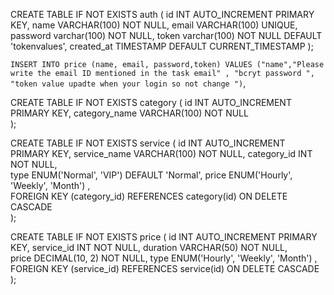 <!-- create tables -->
<!-- AUth table -->
CREATE TABLE IF NOT EXISTS auth (
        id INT AUTO_INCREMENT PRIMARY KEY,
        name VARCHAR(100) NOT NULL,
        email VARCHAR(100) UNIQUE,
        password varchar(100) NOT NULL,
        token varchar(100) NOT NULL DEFAULT 'tokenvalues',
        created_at TIMESTAMP DEFAULT CURRENT_TIMESTAMP
      );

  <!-- Insert Data in Auth table  for login -->
  
 `INSERT INTO price (name, email, password,token) VALUES ("name","Please write the email ID mentioned in the task email" , "bcryt password ", "token value upadte when your login so not change ")`,
 
 
 <!-- Category Table -->
 CREATE TABLE IF NOT EXISTS category (
        id INT AUTO_INCREMENT PRIMARY KEY,
        category_name VARCHAR(100) NOT NULL      
      );

 <!-- Service table -->
   CREATE TABLE IF NOT EXISTS service (
        id INT AUTO_INCREMENT PRIMARY KEY,
        service_name VARCHAR(100) NOT NULL, 
        category_id INT NOT NULL,      
        type  ENUM('Normal', 'VIP') DEFAULT 'Normal',
        price ENUM('Hourly', 'Weekly', 'Month') ,  
        FOREIGN KEY (category_id) REFERENCES category(id) ON DELETE CASCADE  
      );

<!-- price Tbale  -->

CREATE TABLE IF NOT EXISTS price (
        id INT AUTO_INCREMENT PRIMARY KEY,
        service_id INT NOT NULL, 
        duration VARCHAR(50) NOT NULL,      
        price DECIMAL(10, 2) NOT NULL,
        type  ENUM('Hourly', 'Weekly', 'Month') ,        
        FOREIGN KEY (service_id) REFERENCES service(id) ON DELETE CASCADE  
      );

    
